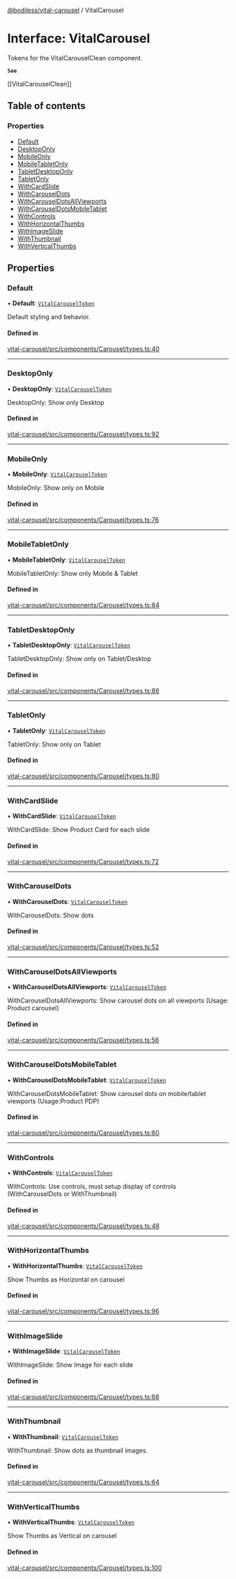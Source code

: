[@bodiless/vital-carousel](../README.md) / VitalCarousel

# Interface: VitalCarousel

Tokens for the VitalCarouselClean component.

**`See`**

[[VitalCarouselClean]]

## Table of contents

### Properties

- [Default](VitalCarousel.md#default)
- [DesktopOnly](VitalCarousel.md#desktoponly)
- [MobileOnly](VitalCarousel.md#mobileonly)
- [MobileTabletOnly](VitalCarousel.md#mobiletabletonly)
- [TabletDesktopOnly](VitalCarousel.md#tabletdesktoponly)
- [TabletOnly](VitalCarousel.md#tabletonly)
- [WithCardSlide](VitalCarousel.md#withcardslide)
- [WithCarouselDots](VitalCarousel.md#withcarouseldots)
- [WithCarouselDotsAllViewports](VitalCarousel.md#withcarouseldotsallviewports)
- [WithCarouselDotsMobileTablet](VitalCarousel.md#withcarouseldotsmobiletablet)
- [WithControls](VitalCarousel.md#withcontrols)
- [WithHorizontalThumbs](VitalCarousel.md#withhorizontalthumbs)
- [WithImageSlide](VitalCarousel.md#withimageslide)
- [WithThumbnail](VitalCarousel.md#withthumbnail)
- [WithVerticalThumbs](VitalCarousel.md#withverticalthumbs)

## Properties

### Default

• **Default**: [`VitalCarouselToken`](../README.md#vitalcarouseltoken)

Default styling and behavior.

#### Defined in

[vital-carousel/src/components/Carousel/types.ts:40](https://github.com/johnsonandjohnson/Bodiless-JS/blob/9271098af/packages/vital-carousel/src/components/Carousel/types.ts#L40)

___

### DesktopOnly

• **DesktopOnly**: [`VitalCarouselToken`](../README.md#vitalcarouseltoken)

DesktopOnly: Show only Desktop

#### Defined in

[vital-carousel/src/components/Carousel/types.ts:92](https://github.com/johnsonandjohnson/Bodiless-JS/blob/9271098af/packages/vital-carousel/src/components/Carousel/types.ts#L92)

___

### MobileOnly

• **MobileOnly**: [`VitalCarouselToken`](../README.md#vitalcarouseltoken)

MobileOnly: Show only on Mobile

#### Defined in

[vital-carousel/src/components/Carousel/types.ts:76](https://github.com/johnsonandjohnson/Bodiless-JS/blob/9271098af/packages/vital-carousel/src/components/Carousel/types.ts#L76)

___

### MobileTabletOnly

• **MobileTabletOnly**: [`VitalCarouselToken`](../README.md#vitalcarouseltoken)

MobileTabletOnly: Show only Mobile & Tablet

#### Defined in

[vital-carousel/src/components/Carousel/types.ts:84](https://github.com/johnsonandjohnson/Bodiless-JS/blob/9271098af/packages/vital-carousel/src/components/Carousel/types.ts#L84)

___

### TabletDesktopOnly

• **TabletDesktopOnly**: [`VitalCarouselToken`](../README.md#vitalcarouseltoken)

TabletDesktopOnly: Show only on Tablet/Desktop

#### Defined in

[vital-carousel/src/components/Carousel/types.ts:88](https://github.com/johnsonandjohnson/Bodiless-JS/blob/9271098af/packages/vital-carousel/src/components/Carousel/types.ts#L88)

___

### TabletOnly

• **TabletOnly**: [`VitalCarouselToken`](../README.md#vitalcarouseltoken)

TabletOnly: Show only on Tablet

#### Defined in

[vital-carousel/src/components/Carousel/types.ts:80](https://github.com/johnsonandjohnson/Bodiless-JS/blob/9271098af/packages/vital-carousel/src/components/Carousel/types.ts#L80)

___

### WithCardSlide

• **WithCardSlide**: [`VitalCarouselToken`](../README.md#vitalcarouseltoken)

WithCardSlide: Show Product Card for each slide

#### Defined in

[vital-carousel/src/components/Carousel/types.ts:72](https://github.com/johnsonandjohnson/Bodiless-JS/blob/9271098af/packages/vital-carousel/src/components/Carousel/types.ts#L72)

___

### WithCarouselDots

• **WithCarouselDots**: [`VitalCarouselToken`](../README.md#vitalcarouseltoken)

WithCarouselDots: Show dots

#### Defined in

[vital-carousel/src/components/Carousel/types.ts:52](https://github.com/johnsonandjohnson/Bodiless-JS/blob/9271098af/packages/vital-carousel/src/components/Carousel/types.ts#L52)

___

### WithCarouselDotsAllViewports

• **WithCarouselDotsAllViewports**: [`VitalCarouselToken`](../README.md#vitalcarouseltoken)

WithCarouselDotsAllViewports: Show carousel dots on all viewports (Usage: Product carousel)

#### Defined in

[vital-carousel/src/components/Carousel/types.ts:56](https://github.com/johnsonandjohnson/Bodiless-JS/blob/9271098af/packages/vital-carousel/src/components/Carousel/types.ts#L56)

___

### WithCarouselDotsMobileTablet

• **WithCarouselDotsMobileTablet**: [`VitalCarouselToken`](../README.md#vitalcarouseltoken)

WithCarouselDotsMobileTablet: Show carousel dots on mobile/tablet viewports (Usage:Product PDP)

#### Defined in

[vital-carousel/src/components/Carousel/types.ts:60](https://github.com/johnsonandjohnson/Bodiless-JS/blob/9271098af/packages/vital-carousel/src/components/Carousel/types.ts#L60)

___

### WithControls

• **WithControls**: [`VitalCarouselToken`](../README.md#vitalcarouseltoken)

WithControls: Use controls, must setup display of controls (WithCarouselDots or WithThumbnail)

#### Defined in

[vital-carousel/src/components/Carousel/types.ts:48](https://github.com/johnsonandjohnson/Bodiless-JS/blob/9271098af/packages/vital-carousel/src/components/Carousel/types.ts#L48)

___

### WithHorizontalThumbs

• **WithHorizontalThumbs**: [`VitalCarouselToken`](../README.md#vitalcarouseltoken)

Show Thumbs as Horizontal on carousel

#### Defined in

[vital-carousel/src/components/Carousel/types.ts:96](https://github.com/johnsonandjohnson/Bodiless-JS/blob/9271098af/packages/vital-carousel/src/components/Carousel/types.ts#L96)

___

### WithImageSlide

• **WithImageSlide**: [`VitalCarouselToken`](../README.md#vitalcarouseltoken)

WithImageSlide: Show Image for each slide

#### Defined in

[vital-carousel/src/components/Carousel/types.ts:68](https://github.com/johnsonandjohnson/Bodiless-JS/blob/9271098af/packages/vital-carousel/src/components/Carousel/types.ts#L68)

___

### WithThumbnail

• **WithThumbnail**: [`VitalCarouselToken`](../README.md#vitalcarouseltoken)

WithThumbnail: Show dots as thumbnail images.

#### Defined in

[vital-carousel/src/components/Carousel/types.ts:64](https://github.com/johnsonandjohnson/Bodiless-JS/blob/9271098af/packages/vital-carousel/src/components/Carousel/types.ts#L64)

___

### WithVerticalThumbs

• **WithVerticalThumbs**: [`VitalCarouselToken`](../README.md#vitalcarouseltoken)

Show Thumbs as Vertical on carousel

#### Defined in

[vital-carousel/src/components/Carousel/types.ts:100](https://github.com/johnsonandjohnson/Bodiless-JS/blob/9271098af/packages/vital-carousel/src/components/Carousel/types.ts#L100)

